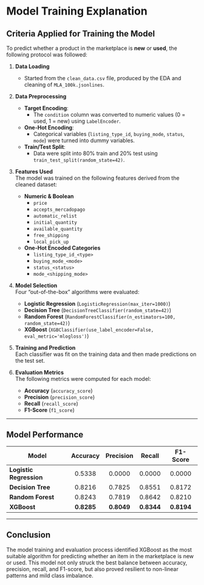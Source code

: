 # Model Training Explanation

## Criteria Applied for Training the Model

To predict whether a product in the marketplace is **new** or **used**, the following protocol was followed:

1. **Data Loading**  
   - Started from the `clean_data.csv` file, produced by the EDA and cleaning of `MLA_100k.jsonlines`.

2. **Data Preprocessing**  
   - **Target Encoding**:  
     - The `condition` column was converted to numeric values (0 = used, 1 = new) using `LabelEncoder`.  
   - **One-Hot Encoding**:  
     - Categorical variables (`listing_type_id`, `buying_mode`, `status`, `mode`) were turned into dummy variables.  
   - **Train/Test Split**:  
     - Data were split into 80% train and 20% test using `train_test_split(random_state=42)`.

3. **Features Used**  
   The model was trained on the following features derived from the cleaned dataset:  
   - **Numeric & Boolean**  
     - `price`  
     - `accepts_mercadopago`  
     - `automatic_relist`  
     - `initial_quantity`  
     - `available_quantity`  
     - `free_shipping`  
     - `local_pick_up`  
   - **One-Hot Encoded Categories**  
     - `listing_type_id_<type>`  
     - `buying_mode_<mode>`  
     - `status_<status>`  
     - `mode_<shipping_mode>`

4. **Model Selection**  
   Four “out-of-the-box” algorithms were evaluated:

   - **Logistic Regression** (`LogisticRegression(max_iter=1000)`)  
   - **Decision Tree** (`DecisionTreeClassifier(random_state=42)`)  
   - **Random Forest** (`RandomForestClassifier(n_estimators=100, random_state=42)`)  
   - **XGBoost** (`XGBClassifier(use_label_encoder=False, eval_metric='mlogloss')`)

5. **Training and Prediction**  
   Each classifier was fit on the training data and then made predictions on the test set.

6. **Evaluation Metrics**  
   The following metrics were computed for each model:  
   - **Accuracy** (`accuracy_score`)  
   - **Precision** (`precision_score`)  
   - **Recall** (`recall_score`)  
   - **F1-Score** (`f1_score`)

---

## Model Performance

| Model                  | Accuracy | Precision | Recall | F1-Score |
|------------------------|:--------:|:---------:|:------:|:--------:|
| **Logistic Regression**| 0.5338   | 0.0000    | 0.0000 | 0.0000   |
| **Decision Tree**      | 0.8216   | 0.7825    | 0.8551 | 0.8172   |
| **Random Forest**      | 0.8243   | 0.7819    | 0.8642 | 0.8210   |
| **XGBoost**           | **0.8285** | **0.8049** | **0.8344** | **0.8194** |

---

## Conclusion

The model training and evaluation process identified XGBoost as the most suitable algorithm for predicting whether an item in the marketplace is new or used. This model not only struck the best balance between accuracy, precision, recall, and F1-score, but also proved resilient to non-linear patterns and mild class imbalance. 